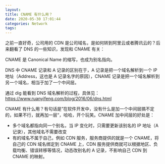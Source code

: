 ```yaml
---
layout: 
title: CNAME 有什么用？
date: 2020-05-30 17:01:44
categories: Network
tags:
---
```


之前一直好奇，公司用的 CDN 是公司域名，是如何转到阿里云或者腾讯云的？后来翻看了 DNS 的一些知识，发现和 CNAME 有关：

CNAME 是 Canonical Name  的缩写，也成为别名指向。

DNS 中 CNAME 记录和 A 记录的区别在于，A 记录是把一个域名解析到一个 IP 地址（Address，这也是 A 记录名字的原因），CNAME 记录是把一个域名解析到另一个域名，相当于加了一个中间层。

通过 dig 能看到 DNS 域名解析的过程，具体见：https://www.ruanyifeng.com/blog/2016/06/dns.html

CNAME 有什么用？有句话是”在软件开发中，没有什么是加一个中间层搞不定的，如果不行，就再加一层“，哈哈，开个玩笑。CNAME 加中间层的好处是：
* 多个域名都指向同一个别名，当 IP 变化时，只需要更新该别名的 IP 地址（A 记录），其他域名不需要改变
* 有的域名不属于自己，例如 CDN 服务，服务商提供的就是一个 CNAME，将自己的 CDN 域名绑定到 CNAME 上，CDN 服务提供商就可以根据地区、负载均衡、错误转移等情况，动态改别名的 A 记录，不影响自己 CDN 到 CNAME 的映射。


